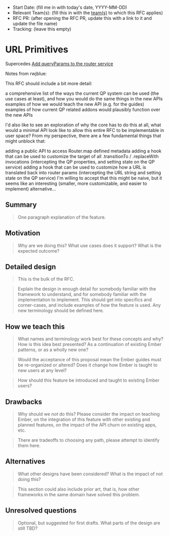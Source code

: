- Start Date: (fill me in with today's date, YYYY-MM-DD)
- Relevant Team(s): (fill this in with the [team(s)](README.md#relevant-teams) to which this RFC applies)
- RFC PR: (after opening the RFC PR, update this with a link to it and update the file name)
- Tracking: (leave this empty)

# URL Primitives

Supercedes [Add queryParams to the router service](https://github.com/emberjs/rfcs/pull/380)

Notes from rwjblue:

This RFC should include a bit more detail:

a comprehensive list of the ways the current QP system can be used (the use cases at least), and how you would do the same things in the new APIs
examples of how we would teach the new API (e.g. for the guides)
examples of how current QP related addons would plausibly function over the new APIs

I'd also like to see an exploration of why the core has to do this at all, what would a minimal API look like to allow this entire RFC to be implementable in user space? From my perspective, there are a few fundamental things that might unblock that:

adding a public API to access Router.map defined metadata
adding a hook that can be used to customize the target of all .transitionTo / .replaceWith invocations (intercepting the QP properties, and setting state on the QP service)
adding a hook that can be used to customize how a URL is translated back into router params (intercepting the URL string and setting state on the QP service)
I'm willing to accept that this might be naive, but it seems like an interesting (smaller, more customizable, and easier to implement) alternative...

## Summary

> One paragraph explanation of the feature.

## Motivation

> Why are we doing this? What use cases does it support? What is the expected
outcome?

## Detailed design

> This is the bulk of the RFC.

> Explain the design in enough detail for somebody
familiar with the framework to understand, and for somebody familiar with the
implementation to implement. This should get into specifics and corner-cases,
and include examples of how the feature is used. Any new terminology should be
defined here.

## How we teach this

> What names and terminology work best for these concepts and why? How is this
idea best presented? As a continuation of existing Ember patterns, or as a
wholly new one?

> Would the acceptance of this proposal mean the Ember guides must be
re-organized or altered? Does it change how Ember is taught to new users
at any level?

> How should this feature be introduced and taught to existing Ember
users?

## Drawbacks

> Why should we *not* do this? Please consider the impact on teaching Ember,
on the integration of this feature with other existing and planned features,
on the impact of the API churn on existing apps, etc.

> There are tradeoffs to choosing any path, please attempt to identify them here.

## Alternatives

> What other designs have been considered? What is the impact of not doing this?

> This section could also include prior art, that is, how other frameworks in the same domain have solved this problem.

## Unresolved questions

> Optional, but suggested for first drafts. What parts of the design are still
TBD?
